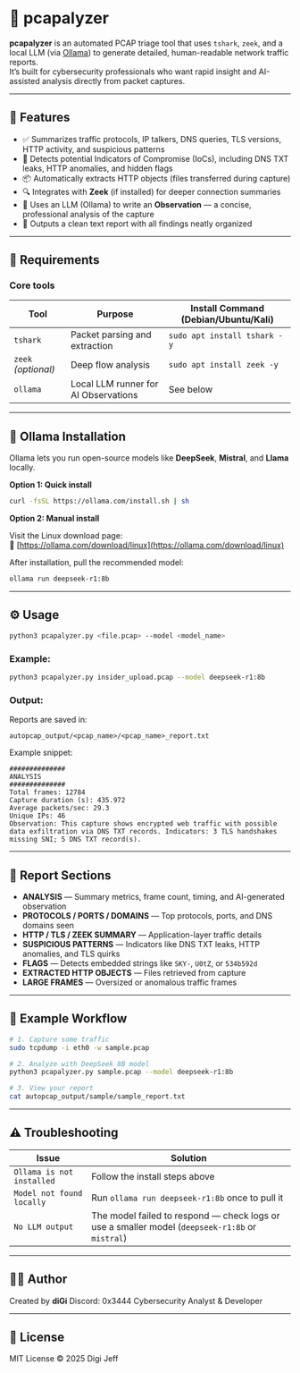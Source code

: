 # 🧠 pcapalyzer

**pcapalyzer** is an automated PCAP triage tool that uses `tshark`, `zeek`, and a local LLM (via [Ollama](https://ollama.com)) to generate detailed, human-readable network traffic reports.  
It’s built for cybersecurity professionals who want rapid insight and AI-assisted analysis directly from packet captures.

---

## 🚀 Features

- ✅ Summarizes traffic protocols, IP talkers, DNS queries, TLS versions, HTTP activity, and suspicious patterns  
- 🧩 Detects potential Indicators of Compromise (IoCs), including DNS TXT leaks, HTTP anomalies, and hidden flags  
- 📦 Automatically extracts HTTP objects (files transferred during capture)  
- 🔍 Integrates with **Zeek** (if installed) for deeper connection summaries  
- 🧠 Uses an LLM (Ollama) to write an **Observation** — a concise, professional analysis of the capture  
- 📄 Outputs a clean text report with all findings neatly organized  

---

## 🧰 Requirements

### Core tools
| Tool | Purpose | Install Command (Debian/Ubuntu/Kali) |
|------|----------|--------------------------------------|
| `tshark` | Packet parsing and extraction | `sudo apt install tshark -y` |
| `zeek` *(optional)* | Deep flow analysis | `sudo apt install zeek -y` |
| `ollama` | Local LLM runner for AI Observations | See below |

---

## 🧠 Ollama Installation

Ollama lets you run open-source models like **DeepSeek**, **Mistral**, and **Llama** locally.

**Option 1: Quick install**

```bash
curl -fsSL https://ollama.com/install.sh | sh
```

**Option 2: Manual install**

Visit the Linux download page:  
🔗 [https://ollama.com/download/linux](https://ollama.com/download/linux)

After installation, pull the recommended model:
```bash
ollama run deepseek-r1:8b
```

---

## ⚙️ Usage

```bash
python3 pcapalyzer.py <file.pcap> --model <model_name>
```

### Example:
```bash
python3 pcapalyzer.py insider_upload.pcap --model deepseek-r1:8b
```

### Output:
Reports are saved in:
```
autopcap_output/<pcap_name>/<pcap_name>_report.txt
```

Example snippet:
```
##############
ANALYSIS
##############
Total frames: 12784
Capture duration (s): 435.972
Average packets/sec: 29.3
Unique IPs: 46
Observation: This capture shows encrypted web traffic with possible data exfiltration via DNS TXT records. Indicators: 3 TLS handshakes missing SNI; 5 DNS TXT record(s).
```

---

## 🧾 Report Sections

- **ANALYSIS** — Summary metrics, frame count, timing, and AI-generated observation  
- **PROTOCOLS / PORTS / DOMAINS** — Top protocols, ports, and DNS domains seen  
- **HTTP / TLS / ZEEK SUMMARY** — Application-layer traffic details  
- **SUSPICIOUS PATTERNS** — Indicators like DNS TXT leaks, HTTP anomalies, and TLS quirks  
- **FLAGS** — Detects embedded strings like `SKY-`, `U0tZ`, or `534b592d`  
- **EXTRACTED HTTP OBJECTS** — Files retrieved from capture  
- **LARGE FRAMES** — Oversized or anomalous traffic frames  

---

## 🧩 Example Workflow

```bash
# 1. Capture some traffic
sudo tcpdump -i eth0 -w sample.pcap

# 2. Analyze with DeepSeek 8B model
python3 pcapalyzer.py sample.pcap --model deepseek-r1:8b

# 3. View your report
cat autopcap_output/sample/sample_report.txt
```

---

## ⚠️ Troubleshooting

| Issue | Solution |
|--------|-----------|
| `Ollama is not installed` | Follow the install steps above |
| `Model not found locally` | Run `ollama run deepseek-r1:8b` once to pull it |
| `No LLM output` | The model failed to respond — check logs or use a smaller model (`deepseek-r1:8b` or `mistral`) |

---

## 🧑‍💻 Author
Created by **diGi**
Discord: 0x3444
Cybersecurity Analyst & Developer  


---

## 📜 License
MIT License © 2025 Digi Jeff
